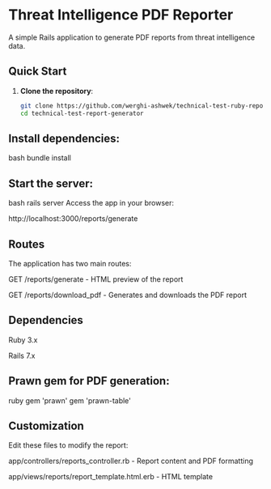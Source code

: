#  Threat Intelligence PDF Reporter

A simple Rails application to generate PDF reports from threat intelligence data.

## Quick Start

1. **Clone the repository**:
   ```bash
   git clone https://github.com/werghi-ashwek/technical-test-ruby-report.git
   cd technical-test-report-generator
## Install dependencies:

bash
bundle install
## Start the server:

bash
rails server
Access the app in your browser:

http://localhost:3000/reports/generate
## Routes
The application has two main routes:

GET /reports/generate - HTML preview of the report

GET /reports/download_pdf - Generates and downloads the PDF report

## Dependencies
Ruby 3.x

Rails 7.x

## Prawn gem for PDF generation:

ruby
gem 'prawn'
gem 'prawn-table'

## Customization
Edit these files to modify the report:

app/controllers/reports_controller.rb - Report content and PDF formatting

app/views/reports/report_template.html.erb - HTML template
